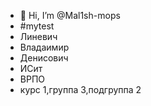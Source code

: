 - 👋 Hi, I’m @Mal1sh-mops
- #mytest
- Линевич
- Владаимир
- Денисович
- ИСит
- ВРПО
- курс 1,группа 3,подгруппа 2
